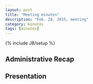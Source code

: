 ```yaml
---
layout: post
title: "Meeting minutes"
description: "Feb. 28, 2015, meeting"
category: minutes
tags: [minutes]
---
```

{% include JB/setup %}

## Administrative Recap

## Presentation

